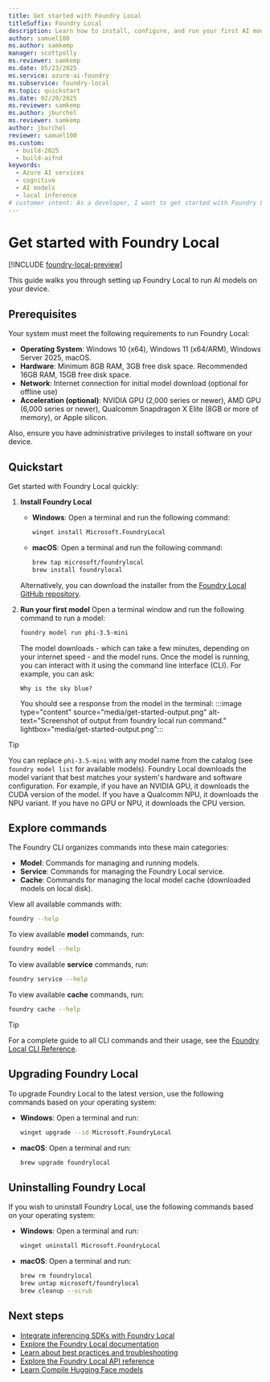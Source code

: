 ```yaml
---
title: Get started with Foundry Local
titleSuffix: Foundry Local
description: Learn how to install, configure, and run your first AI model with Foundry Local
author: samuel100
ms.author: samkemp
manager: scottpolly
ms.reviewer: samkemp
ms.date: 05/23/2025
ms.service: azure-ai-foundry
ms.subservice: foundry-local
ms.topic: quickstart
ms.date: 02/20/2025
ms.reviewer: samkemp
ms.author: jburchel
ms.reviewer: samkemp
author: jburchel
reviewer: samuel100
ms.custom:
  - build-2025
  - build-aifnd
keywords:
  - Azure AI services
  - cognitive
  - AI models
  - local inference
# customer intent: As a developer, I want to get started with Foundry Local so that I can run AI models locally.
---
```


# Get started with Foundry Local

[!INCLUDE [foundry-local-preview](./includes/foundry-local-preview.md)]

This guide walks you through setting up Foundry Local to run AI models on your device. 

## Prerequisites

Your system must meet the following requirements to run Foundry Local:

- **Operating System**: Windows 10 (x64), Windows 11 (x64/ARM), Windows Server 2025, macOS.
- **Hardware**: Minimum 8GB RAM, 3GB free disk space. Recommended 16GB RAM, 15GB free disk space.
- **Network**: Internet connection for initial model download (optional for offline use)
- **Acceleration (optional)**: NVIDIA GPU (2,000 series or newer), AMD GPU (6,000 series or newer), Qualcomm Snapdragon X Elite (8GB or more of memory), or Apple silicon.

Also, ensure you have administrative privileges to install software on your device.

## Quickstart

Get started with Foundry Local quickly:

1. **Install Foundry Local** 
    - **Windows**: Open a terminal and run the following command:
        ```bash
        winget install Microsoft.FoundryLocal
        ```
    - **macOS**: Open a terminal and run the following command:
        ```bash
        brew tap microsoft/foundrylocal
        brew install foundrylocal
        ```
    Alternatively, you can download the installer from the [Foundry Local GitHub repository](https://aka.ms/foundry-local-installer).

1. **Run your first model** Open a terminal window and run the following command to run a model: 

    ```bash
    foundry model run phi-3.5-mini 
    ```
    
    The model downloads - which can take a few minutes, depending on your internet speed - and the model runs. Once the model is running, you can interact with it using the command line interface (CLI). For example, you can ask:

    ```text
    Why is the sky blue?
    ```

    You should see a response from the model in the terminal:
    :::image type="content" source="media/get-started-output.png" alt-text="Screenshot of output from foundry local run command." lightbox="media/get-started-output.png":::


> [!TIP]
> You can replace `phi-3.5-mini` with any model name from the catalog (see `foundry model list` for available models). Foundry Local downloads the model variant that best matches your system's hardware and software configuration. For example, if you have an NVIDIA GPU, it downloads the CUDA version of the model. If you have a Qualcomm NPU, it downloads the NPU variant. If you have no GPU or NPU, it downloads the CPU version.

## Explore commands

The Foundry CLI organizes commands into these main categories:

- **Model**: Commands for managing and running models.
- **Service**: Commands for managing the Foundry Local service.
- **Cache**: Commands for managing the local model cache (downloaded models on local disk).

View all available commands with:

```bash
foundry --help
```

To view available **model** commands, run:

```bash
foundry model --help
```
To view available **service** commands, run:

```bash
foundry service --help
```

To view available **cache** commands, run:

```bash
foundry cache --help
```

> [!TIP]
> For a complete guide to all CLI commands and their usage, see the [Foundry Local CLI Reference](reference/reference-cli.md).

## Upgrading Foundry Local

To upgrade Foundry Local to the latest version, use the following commands based on your operating system:

- **Windows**: Open a terminal and run:
    ```bash
    winget upgrade --id Microsoft.FoundryLocal
    ```
- **macOS**: Open a terminal and run:
    ```bash
    brew upgrade foundrylocal
    ```

## Uninstalling Foundry Local

If you wish to uninstall Foundry Local, use the following commands based on your operating system:

- **Windows**: Open a terminal and run:
    ```bash
    winget uninstall Microsoft.FoundryLocal
    ```
- **macOS**: Open a terminal and run:
    ```bash
    brew rm foundrylocal
    brew untap microsoft/foundrylocal
    brew cleanup --scrub
    ```

## Next steps

- [Integrate inferencing SDKs with Foundry Local](how-to/how-to-integrate-with-inference-sdks.md)
- [Explore the Foundry Local documentation](index.yml)
- [Learn about best practices and troubleshooting](reference/reference-best-practice.md)
- [Explore the Foundry Local API reference](reference/reference-catalog-api.md)
- [Learn Compile Hugging Face models](how-to/how-to-compile-hugging-face-models.md)

